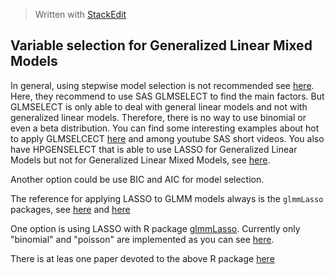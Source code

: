 
> Written with [StackEdit](https://stackedit.io/)

## Variable selection for Generalized Linear Mixed Models

In general, using stepwise model selection is not recommended see [here](https://communities.sas.com/t5/Statistical-Procedures/proc-glimmix-selection-stepwise-or-backwards/td-p/172976).  Here, they recommend to use SAS GLMSELECT to find the main factors. But GLMSELECT is only able to deal with general linear models and not with generalized linear models. Therefore, there is no way to use binomial or even a beta distribution. You can find some interesting examples about hot to apply GLMSELCECT [here](https://www.coursera.org/lecture/machine-learning-data-analysis/testing-a-lasso-regression-with-sas-ntKNE) and among youtube SAS short videos. You also have HPGENSELECT that is able to use LASSO for Generalized Linear Models but not for Generalized Linear Mixed Models, see [here](https://www.youtube.com/watch?v=IlLUpUEAhXg). 

Another option could be use BIC and AIC for model selection. 

The reference for applying LASSO to GLMM models always is the `glmmLasso` packages, see [here](https://stats.stackexchange.com/questions/74220/generalized-linear-mixed-models-model-selection) and [here](https://www.researchgate.net/topic/Mixed-Effects-Models)

One option is using LASSO with R package [glmmLasso](https://cran.r-project.org/web/packages/glmmLasso/glmmLasso.pdf). Currently only "binomial" and "poisson" are implemented as you can see [here](https://rdrr.io/rforge/glmmixedlasso/man/glmmlasso.html). 

There is at leas one paper devoted to the above R package [here](https://pdfs.semanticscholar.org/c5a7/e58e1520f588aa1d0d4aa42a5f471bb11d4d.pdf)
<!--stackedit_data:
eyJoaXN0b3J5IjpbMjA0NTk1NjIzNl19
-->